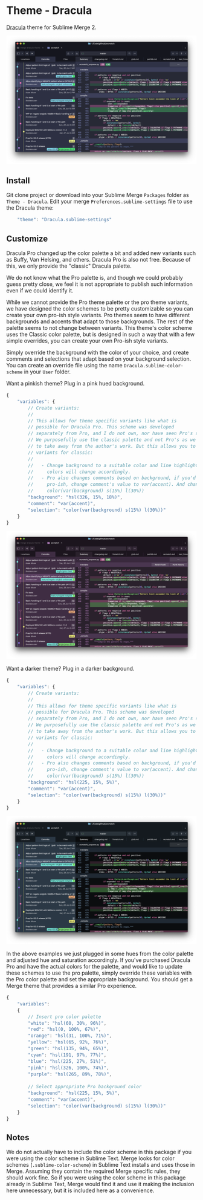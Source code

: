 # Theme - Dracula

[Dracula](https://draculatheme.com/) theme for Sublime Merge 2.

![Sublime Merge](./sublime_merge.png)

## Install

Git clone project or download into your Sublime Merge `Packages` folder as `Theme - Dracula`. Edit your merge
`Preferences.sublime-settings` file to use the Dracula theme:

```js
    "theme": "Dracula.sublime-settings"
```

## Customize

Dracula Pro changed up the color palette a bit and added new variants such as Buffy, Van Helsing, and others. Dracula
Pro is also not free. Because of this, we only provide the "classic" Dracula palette.

We do not know what the Pro palette is, and though we could probably guess pretty close, we feel it is not appropriate
to publish such information even if we could identify it.

While we cannot provide the Pro theme palette or the pro theme variants, we have designed the color schemes to be pretty
customizable so you can create your own pro-ish style variants. Pro themes seem to have different backgrounds and
accents that adapt to those backgrounds. The rest of the palette seems to not change between variants. This theme's
color scheme uses the Classic color palette, but is designed in such a way that with a few simple overrides, you can
create your own Pro-ish style variants.

Simply override the background with the color of your choice, and create comments and selections that adapt based on
your background selection. You can create an override file using the name `Dracula.sublime-color-scheme` in your `User`
folder.

Want a pinkish theme? Plug in a pink hued background.

```js
{
    "variables": {
        // Create variants:
        //
        // This allows for theme specific variants like what is
        // possible for Dracula Pro. This scheme was developed
        // separately from Pro, and I do not own, nor have seen Pro's source.
        // We purposefully use the classic palette and not Pro's as we do not wish
        // to take away from the author's work. But this allows you to create Pro style
        // variants for classic:
        //
        //   - Change background to a suitable color and line highlights and accent
        //     colors will change accordingly.
        //   - Pro also changes comments based on background, if you'd like something more
        //     pro-ish, change comment's value to var(accent). And change selection to
        //     color(var(background) s(15%) l(30%))
        "background": "hsl(326, 15%, 18%)",
        "comment": "var(accent)",
        "selection": "color(var(background) s(15%) l(30%))"
    }
}
```

![Pink](./sublime_merge_pink.png)

Want a darker theme? Plug in a darker background.

```js
{
    "variables": {
        // Create variants:
        //
        // This allows for theme specific variants like what is
        // possible for Dracula Pro. This scheme was developed
        // separately from Pro, and I do not own, nor have seen Pro's source.
        // We purposefully use the classic palette and not Pro's as we do not wish
        // to take away from the author's work. But this allows you to create Pro style
        // variants for classic:
        //
        //   - Change background to a suitable color and line highlights and accent
        //     colors will change accordingly.
        //   - Pro also changes comments based on background, if you'd like something more
        //     pro-ish, change comment's value to var(accent). And change selection to
        //     color(var(background) s(15%) l(30%))
        "background": "hsl(225, 15%, 5%)",
        "comment": "var(accent)",
        "selection": "color(var(background) s(15%) l(30%))"
    }
}
```

![Darker](./sublime_merge_darker.png)

In the above examples we just plugged in some hues from the color palette and adjusted hue and saturation accordingly.
If you've purchased Dracula Pro and have the actual colors for the palette, and would like to update these schemes to
use the pro palette, simply override these variables with the Pro color palette and set the appropriate background. You
should get a Merge theme that provides a similar Pro experience.

```js
{
    "variables":
    {
        // Insert pro color palette
        "white": "hsl(60, 30%, 96%)",
        "red": "hsl(0, 100%, 67%)",
        "orange": "hsl(31, 100%, 71%)",
        "yellow": "hsl(65, 92%, 76%)",
        "green": "hsl(135, 94%, 65%)",
        "cyan": "hsl(191, 97%, 77%)",
        "blue": "hsl(225, 27%, 51%)",
        "pink": "hsl(326, 100%, 74%)",
        "purple": "hsl(265, 89%, 78%)",

        // Select appropriate Pro background color
        "background": "hsl(225, 15%, 5%)",
        "comment": "var(accent)",
        "selection": "color(var(background) s(15%) l(30%))"
    }
}
```

## Notes

We do not actually have to include the color scheme in this package if you were using the color scheme in Sublime Text.
Merge looks for color schemes (`.sublime-color-scheme`) in Sublime Text installs and uses those in Merge. Assuming they
contain the required Merge specific rules, they should work fine. So if you were using the color scheme in this package
already in Sublime Text, Merge would find it and use it making the inclusion here unnecessary, but it is included here
as a convenience.
